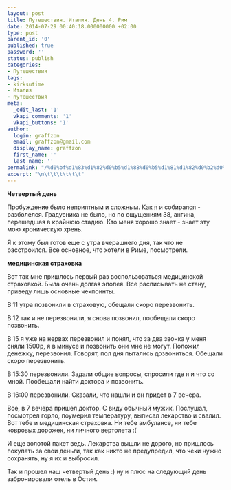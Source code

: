 ```yaml
---
layout: post
title: Путешествия. Италия. День 4. Рим
date: 2014-07-29 00:40:18.000000000 +02:00
type: post
parent_id: '0'
published: true
password: ''
status: publish
categories:
- Путешествия
tags:
- kirksutime
- Италия
- путешествия
meta:
  _edit_last: '1'
  vkapi_comments: '1'
  vkapi_buttons: '1'
author:
  login: graffzon
  email: graffzon@gmail.com
  display_name: graffzon
  first_name: ''
  last_name: ''
permalink: "/%d0%bf%d1%83%d1%82%d0%b5%d1%88%d0%b5%d1%81%d1%82%d0%b2%d0%b8%d1%8f-%d0%b8%d1%82%d0%b0%d0%bb%d0%b8%d1%8f-%d0%b4%d0%b5%d0%bd%d1%8c-4-%d1%80%d0%b8%d0%bc/"
excerpt: "\n\t\t\t\t\t\t"
---
```


<p class="p1"><span class="s1"><b>Четвертый день</b></span>
<p class="p2"><span class="s1">Пробуждение было неприятным и сложным. Как я и собирался - разболелся. Градусника не было, но по ощущениям 38, ангина, перешедшая в крайнюю стадию. Кто меня хорошо знает - знает эту мою хроническую хрень.</span>
<p class="p2"><span class="s1">Я к этому был готов еще с утра вчерашнего дня, так что не расстроился. Все основное, что хотели в Риме, посмотрели.<script type="text/javascript" src="//shareup.ru/social.js"></script></span>
<p class="p1"><span class="s1"><b>медицинская страховка</b></span>
<p class="p2"><span class="s1">Вот так мне пришлось первый раз воспользоваться медицинской страховкой. Была очень долгая эпопея. Все расписывать не стану, приведу лишь основные чекпоинты. </span>
<p class="p2"><span class="s1">В 11 утра позвонили в страховую, обещали скоро перезвонить. </span>
<p class="p2"><span class="s1">В 12 так и не перезвонили, я снова позвонил, пообещали скоро позвонить. </span>
<p class="p2"><span class="s1">В 15 я уже на нервах перезвонил и понял, что за два звонка у меня сняли 1500р, я в минусе и позвонить они мне не могут. Положил денежку, перезвонил. Говорят, пол дня пытались дозвониться. Обещали скоро перезвонить. </span>
<p class="p2"><span class="s1">В 15:30 перезвонили. Задали общие вопросы, спросили где я и что со мной. Пообещали найти доктора и позвонить. </span>
<p class="p2"><span class="s1">В 16:00 перезвонили. Сказали, что нашли и он придет в 7 вечера.</span>
<p class="p2"><span class="s1">Все, в 7 вечера пришел доктор. С виду обычный мужик. Послушал, посмотрел горло, поумерил температуру, выписал лекарство и свалил. Вот тебе и медицинская страховка. Ни тебе амбулансе, ни тебе ковровых дорожек, ни личного вертолета :(</span>
<p class="p2"><span class="s1">И еще золотой пакет ведь. Лекарства вышли не дорого, но пришлось покупать за свои деньги, так как никто не предупредил, что чеки нужно сохранять, ну я их и выбросил.</span>
<p class="p2"><span class="s1">Так и прошел наш четвертый день :) ну и плюс на следующий день забронировали отель в Остии.</span>

